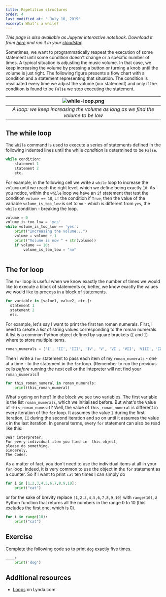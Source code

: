 ```yaml
---
title: Repetition structures
order: 4
last_modified_at: " July 10, 2019"
excerpt: What's a while?
---
```


*This page is also available as Jupyter interactive notebook. Download it from [here](https://code.research.uts.edu.au/143852/code-as-literacy-jupyter-notebooks/blob/master/understanding-python/python-04-repetition.ipynb) and run it in your [cloudstor](/getting-started/jupyter-notebook).* 

Sometimes, we want to programmatically reapeat the execution of some statement until some condition doesn't change or a specific number of times. A typical situation is adjusting the music volume. In that case, we keep increasing the volume by pressing a button or turning a knob until the volume is just right. The following figure presents a flow chart with a condition and a statement representing that situation. The condition is revaluated every time we adjust the volume (our statement) and only if the condition is found to be `False` we stop executing the statement.

|![while-loop.png](https://cloudstor.aarnet.edu.au/plus/s/4fASCZxa2TfbgK7/download)|
|:--:|
|*A loop: we keep increasing the volume as long as we find the volume to be low*|

## The while loop

The `while` command is used to execute a series of statements defined in the following indented lines until the while *condition* is determined to be `False`.

```python
while condition:
    statement 1
    statement 2
    etc.
```

For example, in the following cell we write a `while` loop to increase the `volume` until we reach the right level, which we define being exactly `10`. As you notice, within the `while` loop we have an `if` statement that test the condition `volume == 10`; `if` the condition if `True`, then the value of the variable `volume_is_too_low` is set to `no` - which is different from `yes`, the `while` condition - breaking the loop.


```python
volume = 0
volume_is_too_low = 'yes'
while volume_is_too_low == 'yes':
    print("Increasing the volume...")
    volume = volume + 1
    print("Volume is now " + str(volume))
    if volume == 10:
        volume_is_too_low = "no"
        
```

## The for loop

The `for` loop is useful when we know exactly the number of times we would like to execute a block of statements or, better, we know exactly the values we would like to process in a block of statements.

```python
for variable in [value1, value2, etc.]:
  statement 1
  statement 2
  etc.
```

For example, let's say I want to print the first ten roman numerals. First, I need to create a *list* of string values corresponding to the roman numerals. A list is a common Python object defined by square brackets (`[` and `]`) where to store multiple items. 


```python
roman_numerals = ['I', 'II', 'III', 'IV', 'V', 'VI', 'VII', 'VIII', 'IX', 'X']
```

Then I write a `for` statement to pass each item of my `roman_numerals` - one at a time - to the statement in the `for` loop. (Remember to run the previous cells *before* running the next cell or the intepreter will not find your `roman_numerals`!)


```python
for this_roman_numeral in roman_numerals:
    print(this_roman_numeral)
```

What's going on here? In the block we see two variables. The first variable is the list `roman_numerals`, which we initialised before. But what's the value of `this_roman_numeral`? Well, the value of `this_roman_numeral` is different in every iteration of the `for` loop. It assumes the value `I` during the first iteration, `II` during the second iteration and so on until it assumes the value `X` in the last iteration. In general terms, every `for` statement can also be read like this: 

```
Dear interpreter,
For every individual item you find in  this object, 
please do something. 
Sincerely,
The Coder.
```

As a matter of fact, you don't need to use the individual items at all in your `for` loop. Indeed, it is very common to use the object in the `for` statement as a counter. So if I want to print `cat` ten times I can simply do


```python
for i in [1,2,3,4,5,6,7,8,9,10]:
    print("cat")
```

or for the sake of brevity replace `[1,2,3,4,5,6,7,8,9,10]` with `range(10)`, a Python function that returns all the numbers in the range 0 to 10 (this excludes the first one, which is 0).


```python
for i in range(10):
    print("cat")
```

## Exercise

Complete the following code so to print `dog` exactly five times.


```python
____:
    print('dog')
```

## Additional resources

- [Loops](https://www.lynda.com/Python-tutorials/Loops/661773/707226-4.html?org=uts.edu.au) on Lynda.com.

